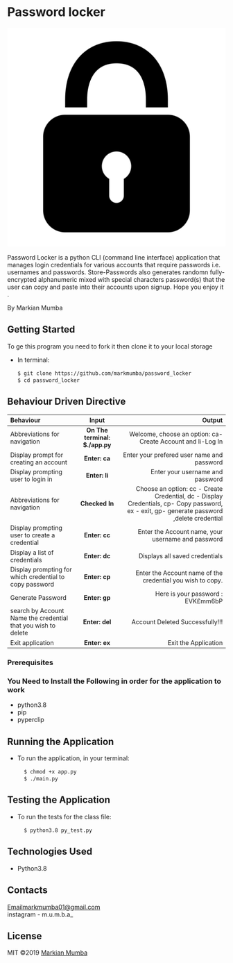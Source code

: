  # Password locker

![lock](image/01df69a99c.svg)

 Password Locker is a python CLI (command line interface) application that manages login credentials for various accounts that require passwords i.e. usernames and passwords. Store-Passwords also generates randomn fully-encrypted alphanumeric mixed with special characters password(s) that the user can copy and paste into their accounts upon signup.
 Hope you enjoy it .

  By Markian Mumba

  ## Getting Started

To ge this program you need to fork it then clone it to your local storage
* In terminal:

      $ git clone https://github.com/markmumba/password_locker
      $ cd password_locker


## Behaviour Driven Directive
| Behaviour | Input | Output |
| :---------------- | :---------------: | ------------------: |
| Abbreviations for navigation | **On The terminal: $./app.py** | Welcome, choose an option: ca-Create Account and li-Log In|
| Display prompt for creating an account | **Enter: ca** | Enter your prefered user name and password |
| Display prompting user to login in | **Enter: li** | Enter your username and password |
| Abbreviations for navigation | **Checked In** | Choose an option: cc - Create Credential, dc - Display Credentials, cp- Copy password, ex - exit, gp- generate password ,delete credential |
| Display prompting user to create a credential | **Enter: cc** | Enter the Account name, your username and password |
| Display a list of credentials | **Enter: dc** | Displays all saved credentials |
| Display prompting for which credential to copy password | **Enter: cp** | Enter the Account name of the credential you wish to copy. |
| Generate Password | **Enter: gp** | Here is your password : EVK£mm6bP |
| search by Account Name the credential that you wish to delete | **Enter: del** | Account Deleted Successfully!!!|
| Exit application | **Enter: ex** | Exit the Application |

### Prerequisites
### You Need to Install the Following in order for the application to work
* python3.8
* pip
* pyperclip

## Running the Application
* To run the application, in your terminal:

        $ chmod +x app.py
        $ ./main.py
        
## Testing the Application
* To run the tests for the class file:

        $ python3.8 py_test.py

## Technologies Used
* Python3.8

## Contacts

Emailmarkmumba01@gmail.com <br>
instagram - m.u.m.b.a_

## License
MIT &copy;2019 [Markian Mumba](https://github.com/markmumba/)





